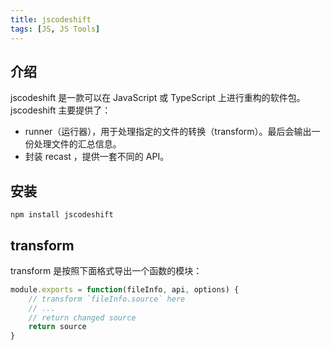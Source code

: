 ```yaml
---
title: jscodeshift
tags: [JS, JS Tools]
---
```


## 介绍
jscodeshift 是一款可以在 JavaScript 或 TypeScript 上进行重构的软件包。jscodeshift 主要提供了：

- runner（运行器），用于处理指定的文件的转换（transform）。最后会输出一份处理文件的汇总信息。
- 封装 recast ，提供一套不同的 API。

## 安装

```shell
npm install jscodeshift
```


## transform

transform 是按照下面格式导出一个函数的模块：

```js
module.exports = function(fileInfo, api, options) {
	// transform `fileInfo.source` here
	// ...
	// return changed source
	return source
}
```
